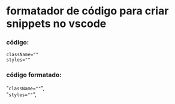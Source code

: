 # formatador de código para criar snippets no vscode
### código:
`className=""`</br>
`styles=""`
### código formatado:
"`className=""`",</br>
"`styles=""`",
